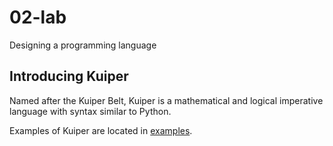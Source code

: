 # 02-lab
Designing a programming language

## Introducing Kuiper
Named after the Kuiper Belt, Kuiper is a mathematical and logical imperative language with syntax similar to Python.

Examples of Kuiper are located in [examples](#examples).